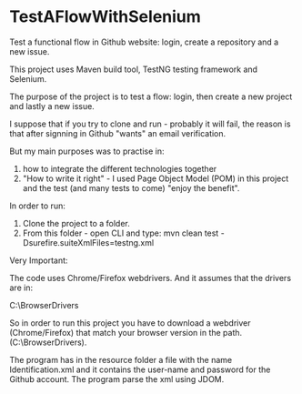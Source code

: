 # TestAFlowWithSelenium
Test a functional flow in Github website: login, create a repository and a new issue.

This project uses Maven build tool, TestNG testing framework and Selenium.

The purpose of the project is to test a flow: login, then create a new project and lastly a new issue. 

I suppose that if you try to clone and run - probably it will fail, the reason is that after signning in Github "wants" an email verification. 

But my main purposes was to practise in:

1. how to integrate the different technologies together 
2. "How to write it right" - I used Page Object Model (POM) in this project and the test (and many tests to come) "enjoy the benefit".

In order to run:

1. Clone the project to a folder.
2. From this folder - open CLI and type: mvn clean test -Dsurefire.suiteXmlFiles=testng.xml

Very Important:

The code uses Chrome/Firefox webdrivers. And it assumes that the drivers are in:

C:\BrowserDrivers

So in order to run this project you have to download a webdriver (Chrome/Firefox) that match your browser version in the path. (C:\BrowserDrivers).

The program has in the resource folder a file with the name Identification.xml and it contains the user-name and password for the Github account. The program parse the xml using JDOM.


